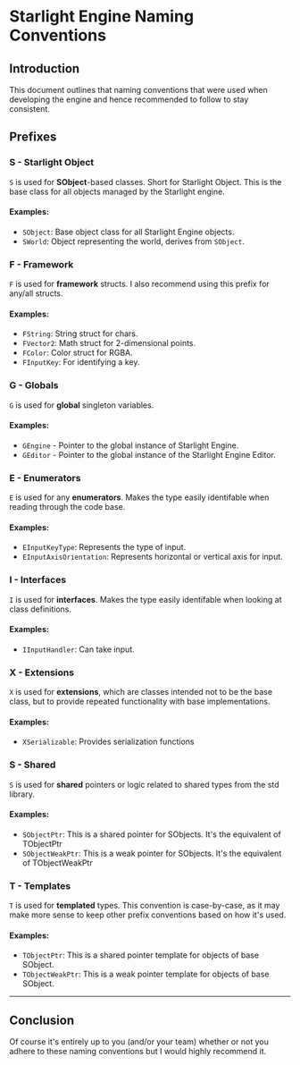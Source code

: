 # Starlight Engine Naming Conventions

## Introduction
This document outlines that naming conventions that were used when developing the engine and hence recommended to follow to stay consistent.

## Prefixes

### S - Starlight Object
`S` is used for **SObject**-based classes. Short for Starlight Object. This is the base class for all objects managed by the Starlight engine.
#### Examples:
* `SObject`: Base object class for all Starlight Engine objects.
* `SWorld`: Object representing the world, derives from `SObject`.

### F - Framework
`F` is used for **framework** structs. I also recommend using this prefix for any/all structs.
#### Examples:
* `FString`: String struct for chars.
* `FVector2`: Math struct for 2-dimensional points.
* `FColor`: Color struct for RGBA.
* `FInputKey`: For identifying a key.

### G - Globals
`G` is used for **global** singleton variables.
#### Examples:
* `GEngine` - Pointer to the global instance of Starlight Engine.
* `GEditor` - Pointer to the global instance of the Starlight Engine Editor.

### E - Enumerators
`E` is used for any **enumerators**. Makes the type easily identifable when reading through the code base.
#### Examples:
* `EInputKeyType`: Represents the type of input.
* `EInputAxisOrientation`: Represents horizontal or vertical axis for input.

### I - Interfaces
`I` is used for **interfaces**. Makes the type easily identifable when looking at class definitions.
#### Examples:
* `IInputHandler`: Can take input.

### X - Extensions
`X` is used for **extensions**, which are classes intended not to be the base class, but to provide repeated functionality with base implementations.
#### Examples:
* `XSerializable`: Provides serialization functions

### S - Shared
`S` is used for **shared** pointers or logic related to shared types from the std library.
#### Examples:
* `SObjectPtr`: This is a shared pointer for SObjects. It's the equivalent of TObjectPtr<SObject>
* `SObjectWeakPtr`: This is a weak pointer for SObjects. It's the equivalent of TObjectWeakPtr<SObject>

### T - Templates
`T` is used for **templated** types. This convention is case-by-case, as it may make more sense to keep other prefix conventions based on how it's used.
#### Examples:
* `TObjectPtr`: This is a shared pointer template for objects of base SObject.
* `TObjectWeakPtr`: This is a weak pointer template for objects of base SObject.

---

## Conclusion
Of course it's entirely up to you (and/or your team) whether or not you adhere to these naming conventions but I would highly recommend it.
